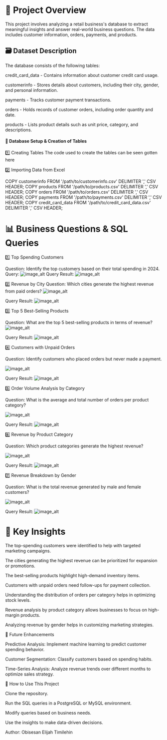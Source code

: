 # 📌 Project Overview

This project involves analyzing a retail business's database to extract meaningful insights and answer real-world business questions. The data includes customer information, orders, payments, and products.

## 🗃️ Dataset Description

The database consists of the following tables:

credit_card_data - Contains information about customer credit card usage.

customerinfo - Stores details about customers, including their city, gender, and personal information.

payments - Tracks customer payment transactions.

orders - Holds records of customer orders, including order quantity and date.

products - Lists product details such as unit price, category, and descriptions.

#### 📂 Database Setup & Creation of Tables

1️⃣ Creating Tables
The code used to create the tables can be seen gotten here

2️⃣ Importing Data from Excel

COPY customerinfo FROM '/path/to/customerinfo.csv' DELIMITER ',' CSV HEADER;
COPY products FROM '/path/to/products.csv' DELIMITER ',' CSV HEADER;
COPY orders FROM '/path/to/orders.csv' DELIMITER ',' CSV HEADER;
COPY payments FROM '/path/to/payments.csv' DELIMITER ',' CSV HEADER;
COPY credit_card_data FROM '/path/to/credit_card_data.csv' DELIMITER ',' CSV HEADER;

# 📊 Business Questions & SQL Queries

1️⃣ Top Spending Customers

Question: Identify the top customers based on their total spending in 2024.
Query:
![image_alt](https://github.com/etimexo/Tech_Store_SQL_Project/blob/main/Code_snippets/question_1.png)
Query Result:
![image_alt](https://github.com/etimexo/Tech_Store_SQL_Project/blob/main/Query_results/query_1.png)

2️⃣ Revenue by City
Question: Which cities generate the highest revenue from paid orders?
![image_alt](https://github.com/etimexo/Tech_Store_SQL_Project/blob/main/Code_snippets/question_2.png)

Query Result:
![image_alt](https://github.com/etimexo/Tech_Store_SQL_Project/blob/main/Query_results/query_2.png)

3️⃣ Top 5 Best-Selling Products

Question: What are the top 5 best-selling products in terms of revenue?
![image_alt](https://github.com/etimexo/Tech_Store_SQL_Project/blob/main/Code_snippets/question_3.png)

Query Result:
![image_alt](https://github.com/etimexo/Tech_Store_SQL_Project/blob/main/Query_results/query_3.png)

4️⃣ Customers with Unpaid Orders

Question: Identify customers who placed orders but never made a payment.

![image_alt](https://github.com/etimexo/Tech_Store_SQL_Project/blob/main/Code_snippets/question_4.png)

Query Result:
![image_alt](https://github.com/etimexo/Tech_Store_SQL_Project/blob/main/Query_results/query_4.png)

5️⃣ Order Volume Analysis by Category

Question: What is the average and total number of orders per product category?

![image_alt](https://github.com/etimexo/Tech_Store_SQL_Project/blob/main/Code_snippets/question_5.png)

Query Result:
![image_alt](https://github.com/etimexo/Tech_Store_SQL_Project/blob/main/Query_results/query_5.png)

6️⃣ Revenue by Product Category

Question: Which product categories generate the highest revenue?

![image_alt](https://github.com/etimexo/Tech_Store_SQL_Project/blob/main/Code_snippets/question_6.png)

Query Result:
![image_alt](https://github.com/etimexo/Tech_Store_SQL_Project/blob/main/Query_results/query_6.png)

7️⃣ Revenue Breakdown by Gender

Question: What is the total revenue generated by male and female customers?

![image_alt](https://github.com/etimexo/Tech_Store_SQL_Project/blob/main/Code_snippets/question_7.png)

Query Result:
![image_alt](https://github.com/etimexo/Tech_Store_SQL_Project/blob/main/Query_results/query_7.png)

# 📌 Key Insights

The top-spending customers were identified to help with targeted marketing campaigns.

The cities generating the highest revenue can be prioritized for expansion or promotions.

The best-selling products highlight high-demand inventory items.

Customers with unpaid orders need follow-ups for payment collection.

Understanding the distribution of orders per category helps in optimizing stock levels.

Revenue analysis by product category allows businesses to focus on high-margin products.

Analyzing revenue by gender helps in customizing marketing strategies.

🔗 Future Enhancements

Predictive Analysis: Implement machine learning to predict customer spending behavior.

Customer Segmentation: Classify customers based on spending habits.

Time-Series Analysis: Analyze revenue trends over different months to optimize sales strategy.

📌 How to Use This Project

Clone the repository.

Run the SQL queries in a PostgreSQL or MySQL environment.

Modify queries based on business needs.

Use the insights to make data-driven decisions.

Author: Obisesan Elijah Timilehin

